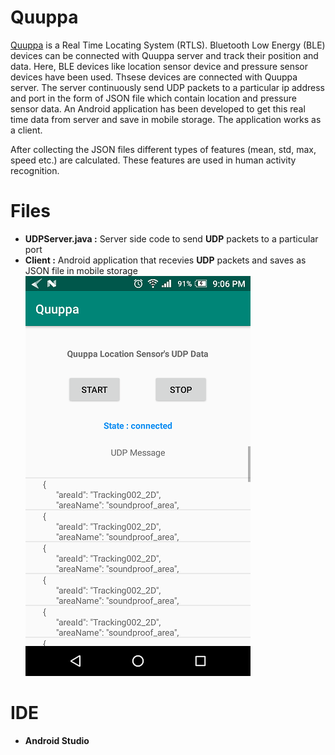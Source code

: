 # Quuppa

[Quuppa](https://quuppa.com/) is a Real Time Locating System (RTLS). Bluetooth Low Energy (BLE) devices can be connected with Quuppa server and track their position and data. Here, BLE devices like location sensor device and pressure sensor devices have been used. Thsese devices are connected with Quuppa server. The server continuously send UDP packets to a particular ip address and port in the form of JSON file which contain location and pressure sensor data. An Android application has been developed to get this real time data from server and save in mobile storage. The application works as a client.

After collecting the JSON files different types of features (mean, std, max, speed etc.) are calculated. These features are used in human activity recognition.


# Files

  - **UDPServer.java :** Server side code to send **UDP** packets to a particular port
  - **Client :** Android application that recevies **UDP** packets and saves as JSON file in mobile storage
   ![](images/Quuppa.png)
  
# IDE

- **Android Studio**
